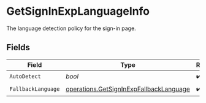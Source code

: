 # GetSignInExpLanguageInfo

The language detection policy for the sign-in page.


## Fields

| Field                                                                                              | Type                                                                                               | Required                                                                                           | Description                                                                                        |
| -------------------------------------------------------------------------------------------------- | -------------------------------------------------------------------------------------------------- | -------------------------------------------------------------------------------------------------- | -------------------------------------------------------------------------------------------------- |
| `AutoDetect`                                                                                       | *bool*                                                                                             | :heavy_check_mark:                                                                                 | N/A                                                                                                |
| `FallbackLanguage`                                                                                 | [operations.GetSignInExpFallbackLanguage](../../models/operations/getsigninexpfallbacklanguage.md) | :heavy_check_mark:                                                                                 | N/A                                                                                                |